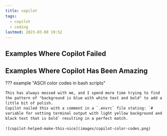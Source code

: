 ```yaml
---
title: copilot
tags:
  - copilot
  - coding
lastmod: 2023-03-08 19:52
---
```



## Examples Where Copilot Failed

## Examples Where Copilot Has Been Amazing

??? example "ASCII color codes in bash scripts"

    This has always messed with me, and I spend more time trying to find the pattern of "background is blue with white text and bold" to add a little bit of polish.
    Copilot nailed this with a comment in a `.envrc` file stating: `# variable for setting terminal output with light yellow background and black text that is bold` resulting in a perfect match.

    ![copilot-helped-make-this-nice](images/copilot-color-codes.png)
